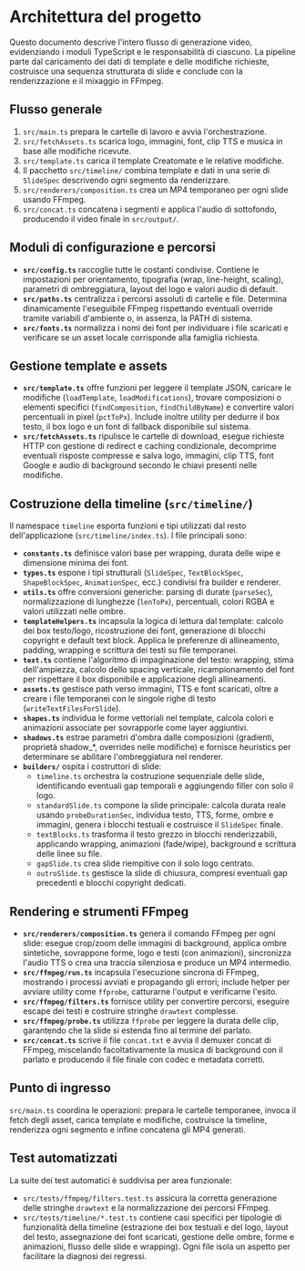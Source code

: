 # Architettura del progetto

Questo documento descrive l'intero flusso di generazione video, evidenziando i
moduli TypeScript e le responsabilità di ciascuno. La pipeline parte dal
caricamento dei dati di template e delle modifiche richieste, costruisce una
sequenza strutturata di slide e conclude con la renderizzazione e il mixaggio
in FFmpeg.

## Flusso generale
1. `src/main.ts` prepara le cartelle di lavoro e avvia l'orchestrazione.
2. `src/fetchAssets.ts` scarica logo, immagini, font, clip TTS e musica in base
   alle modifiche ricevute.
3. `src/template.ts` carica il template Creatomate e le relative modifiche.
4. Il pacchetto `src/timeline/` combina template e dati in una serie di
   `SlideSpec` descrivendo ogni segmento da renderizzare.
5. `src/renderers/composition.ts` crea un MP4 temporaneo per ogni slide usando
   FFmpeg.
6. `src/concat.ts` concatena i segmenti e applica l'audio di sottofondo,
   producendo il video finale in `src/output/`.

## Moduli di configurazione e percorsi
- **`src/config.ts`** raccoglie tutte le costanti condivise. Contiene le
  impostazioni per orientamento, tipografia (wrap, line-height, scaling),
  parametri di ombreggiatura, layout del logo e valori audio di default.
- **`src/paths.ts`** centralizza i percorsi assoluti di cartelle e file.
  Determina dinamicamente l'eseguibile FFmpeg rispettando eventuali override
  tramite variabili d'ambiente o, in assenza, la PATH di sistema.
- **`src/fonts.ts`** normalizza i nomi dei font per individuare i file scaricati
  e verificare se un asset locale corrisponde alla famiglia richiesta.

## Gestione template e assets
- **`src/template.ts`** offre funzioni per leggere il template JSON, caricare le
  modifiche (`loadTemplate`, `loadModifications`), trovare composizioni o
  elementi specifici (`findComposition`, `findChildByName`) e convertire valori
  percentuali in pixel (`pctToPx`). Include inoltre utility per dedurre il box
  testo, il box logo e un font di fallback disponibile sul sistema.
- **`src/fetchAssets.ts`** ripulisce le cartelle di download, esegue richieste
  HTTP con gestione di redirect e caching condizionale, decomprime eventuali
  risposte compresse e salva logo, immagini, clip TTS, font Google e audio di
  background secondo le chiavi presenti nelle modifiche.

## Costruzione della timeline (`src/timeline/`)
Il namespace `timeline` esporta funzioni e tipi utilizzati dal resto
dell'applicazione (`src/timeline/index.ts`). I file principali sono:

- **`constants.ts`** definisce valori base per wrapping, durata delle wipe e
  dimensione minima dei font.
- **`types.ts`** espone i tipi strutturali (`SlideSpec`, `TextBlockSpec`,
  `ShapeBlockSpec`, `AnimationSpec`, ecc.) condivisi fra builder e renderer.
- **`utils.ts`** offre conversioni generiche: parsing di durate (`parseSec`),
  normalizzazione di lunghezze (`lenToPx`), percentuali, colori RGBA e valori
  utilizzati nelle ombre.
- **`templateHelpers.ts`** incapsula la logica di lettura dal template: calcolo
  dei box testo/logo, ricostruzione dei font, generazione di blocchi copyright
  e default text block. Applica le preferenze di allineamento, padding, wrapping
  e scrittura dei testi su file temporanei.
- **`text.ts`** contiene l'algoritmo di impaginazione del testo: wrapping,
  stima dell'ampiezza, calcolo dello spacing verticale, ricampionamento del
  font per rispettare il box disponibile e applicazione degli allineamenti.
- **`assets.ts`** gestisce path verso immagini, TTS e font scaricati, oltre a
  creare i file temporanei con le singole righe di testo (`writeTextFilesForSlide`).
- **`shapes.ts`** individua le forme vettoriali nel template, calcola colori e
  animazioni associate per sovrapporle come layer aggiuntivi.
- **`shadows.ts`** estrae parametri d'ombra dalle composizioni (gradienti,
  proprietà shadow_*, overrides nelle modifiche) e fornisce heuristics per
  determinare se abilitare l'ombreggiatura nel renderer.
- **`builders/`** ospita i costruttori di slide:
  - `timeline.ts` orchestra la costruzione sequenziale delle slide,
    identificando eventuali gap temporali e aggiungendo filler con solo il logo.
  - `standardSlide.ts` compone la slide principale: calcola durata reale usando
    `probeDurationSec`, individua testo, TTS, forme, ombre e immagini, genera i
    blocchi testuali e costruisce il `SlideSpec` finale.
  - `textBlocks.ts` trasforma il testo grezzo in blocchi renderizzabili,
    applicando wrapping, animazioni (fade/wipe), background e scrittura delle
    linee su file.
  - `gapSlide.ts` crea slide riempitive con il solo logo centrato.
  - `outroSlide.ts` gestisce la slide di chiusura, compresi eventuali gap
    precedenti e blocchi copyright dedicati.

## Rendering e strumenti FFmpeg
- **`src/renderers/composition.ts`** genera il comando FFmpeg per ogni slide:
  esegue crop/zoom delle immagini di background, applica ombre sintetiche,
  sovrappone forme, logo e testi (con animazioni), sincronizza l'audio TTS o
  crea una traccia silenziosa e produce un MP4 intermedio.
- **`src/ffmpeg/run.ts`** incapsula l'esecuzione sincrona di FFmpeg, mostrando i
  processi avviati e propagando gli errori; include helper per avviare utility
  come `ffprobe`, catturarne l'output e verificarne l'esito.
- **`src/ffmpeg/filters.ts`** fornisce utility per convertire percorsi,
  eseguire escape dei testi e costruire stringhe `drawtext` complesse.
- **`src/ffmpeg/probe.ts`** utilizza `ffprobe` per leggere la durata delle clip,
  garantendo che la slide si estenda fino al termine del parlato.
- **`src/concat.ts`** scrive il file `concat.txt` e avvia il demuxer concat di
  FFmpeg, miscelando facoltativamente la musica di background con il parlato e
  producendo il file finale con codec e metadata corretti.

## Punto di ingresso
`src/main.ts` coordina le operazioni: prepara le cartelle temporanee, invoca il
fetch degli asset, carica template e modifiche, costruisce la timeline,
renderizza ogni segmento e infine concatena gli MP4 generati.

## Test automatizzati
La suite dei test automatici è suddivisa per area funzionale:
- `src/tests/ffmpeg/filters.test.ts` assicura la corretta generazione delle
  stringhe `drawtext` e la normalizzazione dei percorsi FFmpeg.
- `src/tests/timeline/*.test.ts` contiene casi specifici per tipologie di
  funzionalità della timeline (estrazione dei box testuali e del logo, layout
  del testo, assegnazione dei font scaricati, gestione delle ombre, forme e
  animazioni, flusso delle slide e wrapping). Ogni file isola un aspetto per
  facilitare la diagnosi dei regressi.
